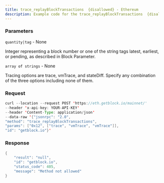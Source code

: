 ```yaml
---
title: trace_replayBlockTransactions  {disallowed} - Ethereum
description: Example code for the trace_replayBlockTransactions  {disallowed} json-rpc method. Сomplete guide on how to use trace_replayBlockTransactions  {disallowed} json-rpc in GetBlock.io Web3 documentation.
---
```


### Parameters


`quantity|tag` - None

Integer representing a block number or one of the string tags latest,
earliest, or pending, as described in Block Parameter.

`array of strings` - None

Tracing options are trace, vmTrace, and stateDiff. Specify any
combination of the three options including none of them.

### Request

``` java
curl --location --request POST 'https://eth.getblock.io/mainnet/' 
--header 'x-api-key: YOUR-API-KEY' 
--header 'Content-Type: application/json' 
--data-raw '{"jsonrpc": "2.0",
"method": "trace_replayBlockTransactions",
"params": ["0x12", ["trace", "vmTrace", "vmTrace"]],
"id": "getblock.io"}'
```

###  Response

``` java
{
    "result": "null",
    "id": "getblock.io",
    "status_code": 405,
    "message": "Method not allowed"
}
```

